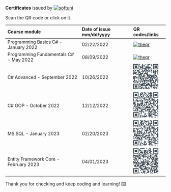 **Certificates** issued by [<img src='https://softuni.bg/content/images/svg-logos/software-university-logo.svg' alt='softuni' height='40'>](https://softuni.org/blog/what-is-softuni/)

Scan the QR code or click on it.

|Course module|Date of issue mm/dd/yyyy|QR codes/links|
|:--|:--|:--|
|Programming Basics C# - January 2022|02/22/2022|[<img src='https://softuni.bg/Files/Certificates/214/124121.jpeg' alt='theqr' height="80">](https://softuni.bg/certificates/details/124121/8a73dce2)|
|Programming Fundamentals C# - May 2022|08/09/2022|[<img src='https://softuni.bg/Files/Certificates/214/139470.jpeg' alt='theqr' height="80">](https://softuni.bg/certificates/details/139470/81dcdfd3)|
|C# Advanced - September 2022|10/26/2022|[<img src='qrSeptember22.jpeg/' alt='theqr' height="80"/>](https://softuni.bg/certificates/details/143911/6c0fa659)|
|C# OOP - October 2022|12/12/2022|[<img src='qrOctober22.jpeg' alt='theqr' height="80"/>](https://softuni.bg/certificates/details/150704/12436ce3)|
|MS SQL - January 2023|02/20/2023|[<img src='qrMssql.jpeg' alt='theqr' height="80"/>](https://softuni.bg/certificates/details/157676/ee6f2594)
|Entity Framework Core - February 2023|04/01/2023|[<img src='qrEF23.jpeg' alt='theqr' height="80"/>](https://softuni.bg/certificates/details/164755/868844f0)

Thank you for checking and keep coding and learning! :keyboard: